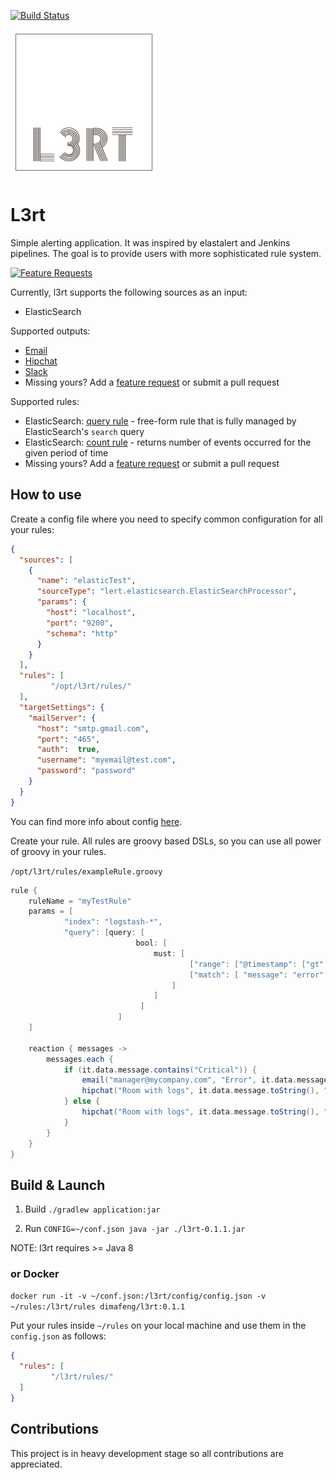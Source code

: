 [![Build Status](https://travis-ci.org/l3rt/l3rt.svg?branch=master)](https://travis-ci.org/l3rt/l3rt)

![l3rt](lert.png)

# L3rt

Simple alerting application. It was inspired by elastalert and Jenkins pipelines. The goal is to provide users with more sophisticated rule system.

[![Feature Requests](http://feathub.com/l3rt/l3rt?format=svg)](http://feathub.com/l3rt/l3rt)

Currently, l3rt supports the following sources as an input:

* ElasticSearch

Supported outputs:

* [Email](docs/mailTarget.md)
* [Hipchat](docs/hipchatTarget.md)
* [Slack](docs/slackTarget.md)
* Missing yours? Add a [feature request](http://feathub.com/l3rt/l3rt) or submit a pull request 

Supported rules:

* ElasticSearch: [query rule](docs/elasticsearchQueryRule.md) - free-form rule that is fully managed by ElasticSearch's `search` query
* ElasticSearch: [count rule](docs/elasticsearchCountRule.md) - returns number of events occurred for the given period of time
* Missing yours? Add a [feature request](http://feathub.com/l3rt/l3rt) or submit a pull request 

## How to use

Create a config file where you need to specify common configuration for all your rules:

```json
{
  "sources": [
    {
      "name": "elasticTest",
      "sourceType": "lert.elasticsearch.ElasticSearchProcessor",
      "params": {
        "host": "localhost",
        "port": "9200",
        "schema": "http"
      }
    }
  ],
  "rules": [
         "/opt/l3rt/rules/"
  ],
  "targetSettings": {
    "mailServer": {
      "host": "smtp.gmail.com",
      "port": "465",
      "auth":  true,
      "username": "myemail@test.com",
      "password": "password"
    }
  }
}
```

You can find more info about config [here](docs/config.md).

Create your rule. All rules are groovy based DSLs, so you can use all power of groovy in your rules.

`/opt/l3rt/rules/exampleRule.groovy`

```groovy
rule {
    ruleName = "myTestRule"
    params = [
            "index": "logstash-*",
            "query": [query: [
                            bool: [
                                must: [
                                        ["range": ["@timestamp": ["gt": [lastSeenTimestamp]]]],
                                        ["match": [ "message": "error" ]]
                                    ]
                                ]
                             ]
                        ]
    ]

    reaction { messages ->
        messages.each {
            if (it.data.message.contains("Critical")) {
                email("manager@mycompany.com", "Error", it.data.message.toString())
                hipchat("Room with logs", it.data.message.toString(), "RED", true)
            } else {
                hipchat("Room with logs", it.data.message.toString(), "YELLOW", true)
            }
        }
    }
}
```

## Build & Launch 

1. Build
`./gradlew application:jar `

2. Run
`CONFIG=~/conf.json java -jar ./l3rt-0.1.1.jar`

NOTE: l3rt requires >= Java 8

### or Docker

`docker run -it -v ~/conf.json:/l3rt/config/config.json -v ~/rules:/l3rt/rules dimafeng/l3rt:0.1.1`

Put your rules inside `~/rules` on your local machine and use them in the `config.json` as follows:

```json
{
  "rules": [
         "/l3rt/rules/"
  ]
}
```

## Contributions

This project is in heavy development stage so all contributions are appreciated. 
